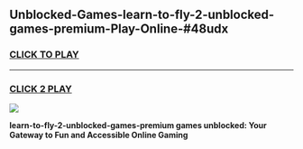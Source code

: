 
## Unblocked-Games-learn-to-fly-2-unblocked-games-premium-Play-Online-#48udx
<h3>
<a href="https://premium.freeplayer.one?title=learn-to-fly-2-unblocked-games-premium&ref=27F">CLICK TO PLAY</a></h3>
<hr>

<h3>
<a href="https://premium.freeplayer.one?title=learn-to-fly-2-unblocked-games-premium&ref=27F">CLICK 2 PLAY</a>
  
</h3>

<a href="https://premium.freeplayer.one?title=learn-to-fly-2-unblocked-games-premium&ref=27F"><img src="https://clearcache.store/games.png"></a>


**learn-to-fly-2-unblocked-games-premium games unblocked: Your Gateway to Fun and Accessible Online Gaming**
